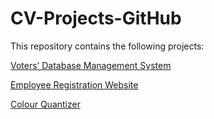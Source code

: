 # CV-Projects-GitHub
 
This repository contains the following projects:

[Voters’ Database Management System](https://github.com/Kanika-Nadar/CV-Projects-GitHub/tree/02f96561e4f92fa4a5680141f4eec6356126defd/Voters_%20db%20project)

[Employee Registration Website](https://github.com/Kanika-Nadar/CV-Projects-GitHub/tree/cc85d96c832939d9891ab8f1cf2342b616f7791b/UserMaster)

[Colour Quantizer]()


